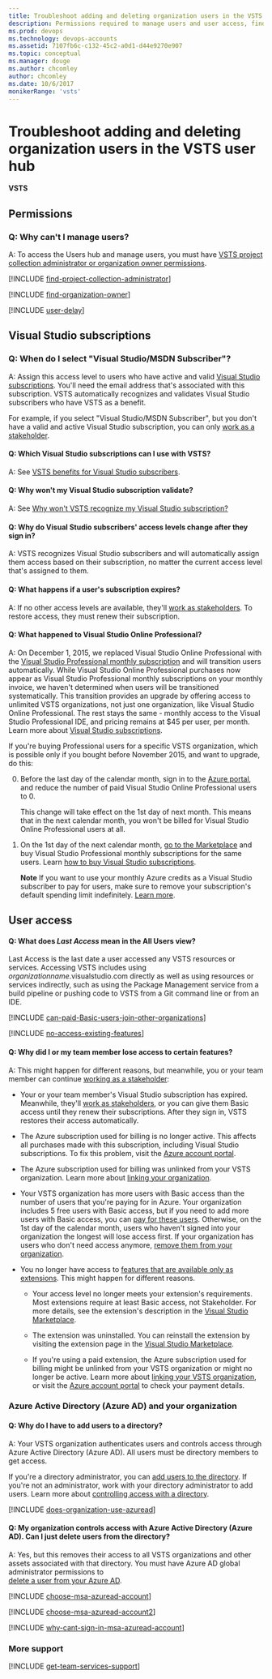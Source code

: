 ```yaml
---
title: Troubleshoot adding and deleting organization users in the VSTS user hub
description: Permissions required to manage users and user access, find project collection administrator or organization owner, manage Visual Studio subscriptions
ms.prod: devops
ms.technology: devops-accounts
ms.assetid: 7107fb6c-c132-45c2-a0d1-d44e9270e907
ms.topic: conceptual
ms.manager: douge
ms.author: chcomley
author: chcomley
ms.date: 10/6/2017
monikerRange: 'vsts'
---
```



# Troubleshoot adding and deleting organization users in the VSTS user hub

**VSTS**

## Permissions 

### Q: Why can't I manage users?

A:  To access the Users hub and manage users, you must have 
[VSTS project collection administrator or organization owner permissions](#find-owner).


<a name="find-owner"></a>

[!INCLUDE [find-project-collection-administrator](../../_shared/qa-find-project-collection-administrator.md)]

[!INCLUDE [find-organization-owner](../../_shared/qa-find-organization-owner.md)]


<a name="users-delay"></a>

[!INCLUDE [user-delay](../../_shared/qa-user-delay.md)]


## Visual Studio subscriptions

<a name="MSDNSubscriber"></a>

### Q: When do I select "Visual Studio/MSDN Subscriber"?

A: Assign this access level to users who have active and valid 
[Visual Studio subscriptions](#EligibleMSDNSubscriptions). 
You'll need the email address that's associated with this subscription.
VSTS automatically recognizes and validates Visual Studio 
subscribers who have VSTS as a benefit.

For example, if you select "Visual Studio/MSDN Subscriber", 
but you don't have a valid and active Visual Studio subscription, you can only 
[work as a stakeholder](../../organizations/security/get-started-stakeholder.md).

<a name="EligibleMSDNSubscriptions"></a>

#### Q: Which Visual Studio subscriptions can I use with VSTS?

A:  See [VSTS benefits for Visual Studio subscribers](https://docs.microsoft.com/en-us/visualstudio/subscriptions/vs-vsts).

<a name="enterprise-professional"></a>

<a name="ValidateMSDNSubscription"></a>

#### Q: Why won't my Visual Studio subscription validate?

A: See [Why won't VSTS recognize my Visual Studio subscription?](https://docs.microsoft.com/en-us/visualstudio/subscriptions/vs-alternate-identity#faq)

<a name="why-access-changed"></a>
#### Q: Why do Visual Studio subscribers' access levels change after they sign in?

A: VSTS recognizes Visual Studio subscribers 
and will automatically assign them access based on their subscription, 
no matter the current access level that's assigned to them.

<a name="subscription-expired"></a>

#### Q: What happens if a user's subscription expires?

A: If no other access levels are available, they'll 
[work as stakeholders](../../organizations/security/get-started-stakeholder.md). 
To restore access, they must renew their subscription.

<a name="extension-transition"></a>

#### Q: What happened to Visual Studio Online Professional?

A: On December 1, 2015, we replaced Visual Studio Online Professional with the 
[Visual Studio Professional monthly subscription](https://marketplace.visualstudio.com/items/ms.vs-professional-monthly) 
and will transition users automatically. While Visual Studio Online Professional 
purchases now appear as Visual Studio Professional monthly subscriptions on your monthly invoice, 
we haven't determined when users will be transitioned systematically. 
This transition provides an upgrade by offering access to unlimited 
VSTS organizations, not just one organization, like Visual Studio Online Professional. 
The rest stays the same - monthly access to the Visual Studio Professional IDE, 
and pricing remains at $45 per user, per month.
Learn more about [Visual Studio subscriptions](https://visualstudio.microsoft.com/products/how-to-buy-vs).

If you're buying Professional users for a specific VSTS organization,
which is possible only if you bought before November 2015,
and want to upgrade, do this:
	
0. Before the last day of the calendar month, 
sign in to the [Azure portal](https://portal.azure.com), 
and reduce the number of paid Visual Studio Online Professional 
users to 0. 

	This change will take effect on the 1st day of next month. 
	This means that in the next calendar month, 
	you won't be billed for Visual Studio Online Professional users at all.

0. On the 1st day of the next calendar month, 
[go to the Marketplace](https://marketplace.visualstudio.com/items/ms.vs-professional-monthly) 
and buy Visual Studio Professional monthly subscriptions for the same users. 
Learn [how to buy Visual Studio subscriptions](https://docs.microsoft.com/visualstudio/subscriptions/vscloud-overview).

	**Note** If you want to use your monthly Azure credits as a Visual Studio subscriber to pay for users, 
	make sure to remove your subscription's default spending limit indefinitely. 
	[Learn more](../billing/vsts-billing-faq.md).


## User access

#### Q: What does *Last Access* mean in the All Users view?

Last Access is the last date a user accessed any VSTS resources or services. Accessing VSTS includes using 
*organizationname*.visualstudio.com directly as well as using resources or services indirectly, such as using the Package Management 
service from a build pipeline or pushing code to VSTS from a Git command line or from an IDE.

<a name="paid-basic-access-join-other-organizations"></a>

[!INCLUDE [can-paid-Basic-users-join-other-organizations](../../_shared/qa-can-paid-basic-users-join-other-organizations.md)]

<a name="feature-access"></a>

[!INCLUDE [no-access-existing-features](../../_shared/qa-no-access-existing-features.md)]

<a name="stopped-features"></a>

#### Q: Why did I or my team member lose access to certain features?

A: This might happen for different reasons, 
but meanwhile, you or your team member can continue 
[working as a stakeholder](../../organizations/security/get-started-stakeholder.md):

*	Your or your team member's Visual Studio subscription has expired. 
Meanwhile, they'll [work as stakeholders](../../organizations/security/get-started-stakeholder.md), 
or you can give them Basic access until they renew their subscriptions.
After they sign in, VSTS restores their access automatically.

*	The Azure subscription used for billing is no longer active. 
This affects all purchases made with this subscription, 
including Visual Studio subscriptions. 
To fix this problem, visit the [Azure account portal](https://portal.azure.com).

*	The Azure subscription used for billing was 
unlinked from your VSTS organization. 
Learn more about [linking your organization](../../billing/set-up-billing-for-your-organization-vs.md).

*	Your VSTS organization has more users with Basic access 
than the number of users that you're paying for in Azure. 
Your organization includes 5 free users with Basic access, 
but if you need to add more users with Basic access, 
you can [pay for these users](../../billing/buy-basic-access-add-users.md). 
Otherwise, on the 1st day of the calendar month, users who haven't 
signed into your organization the longest will lose access first. 
If your organization has users who don't need access anymore, 
[remove them from your organization](delete-organization-users.md).

*	You no longer have access to 
[features that are available only as extensions](https://visualstudio.microsoft.com/team-services/compare-features/). 
This might happen for different reasons.

	*	Your access level no longer meets your extension's requirements. 
	Most extensions require at least Basic access, not Stakeholder. 
	For more details, see the extension's description 
	in the [Visual Studio Marketplace](https://marketplace.visualstudio.com).

	*	The extension was uninstalled. You can reinstall the extension by 
	visiting the extension page in the [Visual Studio Marketplace](https://marketplace.visualstudio.com).

	*	If you're using a paid extension, 
	the Azure subscription used for billing might 
	be unlinked from your VSTS organization 
	or might no longer be active. Learn more about 
	[linking your VSTS organization](../../billing/set-up-billing-for-your-organization-vs.md), 
	or visit the [Azure account portal](https://account.windowsazure.com/subscriptions) 
	to check your payment details.


###	Azure Active Directory (Azure AD) and your organization

<a name="AddUserDirectory"></a>

#### Q: Why do I have to add users to a directory?

A: Your VSTS organization authenticates users and controls access 
through Azure Active Directory (Azure AD). All users must be directory members to get access.

If you're a directory administrator, you can 
[add users to the directory](https://msdn.microsoft.com/library/azure/hh967632.aspx). 
If you're not an administrator, work with your directory administrator to add users. 
Learn more about [controlling access with a directory](access-with-azure-ad.md).

<a name="ConnectedDirectory"></a>

[!INCLUDE [does-organization-use-azuread](../../_shared/qa-does-organization-use-azuread.md)]

<a name="DeleteFromDirectory"></a>

#### Q: My organization controls access with Azure Active Directory (Azure AD). Can I just delete users from the directory?

A: Yes, but this removes their access to all VSTS organizations and other 
assets associated with that directory.  You must have Azure AD global administrator permissions to  
[delete a user from your Azure AD](delete-users-from-services-aad.md).

<a name="ChooseOrgAcctMSAcct"></a>

[!INCLUDE [choose-msa-azuread-account](../../_shared/qa-choose-msa-azuread-account.md)]

[!INCLUDE [choose-msa-azuread-account2](../../_shared/qa-choose-msa-azuread-account2.md)]

[!INCLUDE [why-cant-sign-in-msa-azuread-account](../../_shared/qa-why-cant-sign-in-msa-azuread-account.md)]


###	More support

[!INCLUDE [get-team-services-support](../../_shared/qa-get-vsts-support.md)]


